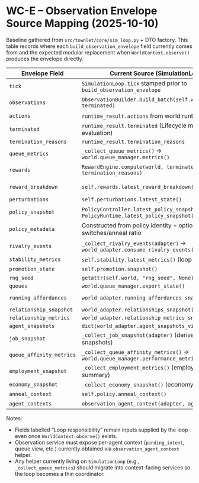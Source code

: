 # WC-E – Observation Envelope Source Mapping (2025-10-10)

Baseline gathered from `src/townlet/core/sim_loop.py` + DTO factory. This table records where each `build_observation_envelope` field currently comes from and the expected modular replacement when `WorldContext.observe()` produces the envelope directly.

| Envelope Field | Current Source (SimulationLoop) | Target Source inside `WorldContext` |
| --- | --- | --- |
| `tick` | `SimulationLoop.tick` stamped prior to `build_observation_envelope` | `WorldContext.state.tick` |
| `observations` | `ObservationBuilder.build_batch(self.world_adapter, terminated)` | Observation service wired to `WorldContext` (builder/view over `WorldState` + DTO agent contexts) |
| `actions` | `runtime_result.actions` from world runtime tick | `WorldContext.tick` return payload |
| `terminated` | `runtime_result.terminated` (Lifecycle manager evaluation) | `WorldContext.tick` (already computing via lifecycle service) |
| `termination_reasons` | `runtime_result.termination_reasons` | `WorldContext.tick` |
| `queue_metrics` | `_collect_queue_metrics()` → `world.queue_manager.metrics()` | Direct call on `WorldContext.queue_manager.metrics()` |
| `rewards` | `RewardEngine.compute(world, terminated, termination_reasons)` | Remains loop concern (policy reward engine) – pass in when requesting envelope |
| `reward_breakdown` | `self.rewards.latest_reward_breakdown()` | Loop-supplied until rewards move into modular service |
| `perturbations` | `self.perturbations.latest_state()` | `WorldContext.perturbation_service.latest_state()` |
| `policy_snapshot` | `PolicyController.latest_policy_snapshot()` / `PolicyRuntime.latest_policy_snapshot()` | Loop/policy responsibility (context consumes as input) |
| `policy_metadata` | Constructed from policy identity + option switches/anneal ratio | Loop responsibility (no world dependency) |
| `rivalry_events` | `_collect_rivalry_events(adapter)` → `world_adapter.consume_rivalry_events()` | `WorldContext.relationships` / ledger provides events via dispatcher |
| `stability_metrics` | `self.stability.latest_metrics()` (loop-owned) | Loop responsibility |
| `promotion_state` | `self.promotion.snapshot()` | Loop responsibility |
| `rng_seed` | `getattr(self.world, "rng_seed", None)` | `WorldContext.state.rng_seed` |
| `queues` | `world.queue_manager.export_state()` | `WorldContext.queue_manager.export_state()` |
| `running_affordances` | `world_adapter.running_affordances_snapshot()` | `WorldContext.affordance_service.runtime_snapshot()` (or similar helper) |
| `relationship_snapshot` | `world_adapter.relationships_snapshot()` | `WorldContext.relationships.snapshot()` |
| `relationship_metrics` | `world_adapter.relationship_metrics_snapshot()` | `WorldContext.relationships.metrics_snapshot()` |
| `agent_snapshots` | `dict(world_adapter.agent_snapshots_view())` | `WorldContext.state.agent_snapshots_view()` |
| `job_snapshot` | `_collect_job_snapshot(adapter)` (derives from agent snapshots) | Helper inside context using employment runtime/service |
| `queue_affinity_metrics` | `_collect_queue_affinity_metrics()` → `world.queue_manager.performance_metrics()` | `WorldContext.queue_manager.performance_metrics()` |
| `employment_snapshot` | `_collect_employment_metrics()` (employment service summary) | `WorldContext.employment_service.snapshot()` |
| `economy_snapshot` | `_collect_economy_snapshot()` (economy service state) | `WorldContext.economy_service.snapshot()` |
| `anneal_context` | `self.policy.anneal_context()` | Loop responsibility (policy-specific) |
| `agent_contexts` | `observation_agent_context(adapter, agent)` | Observation service / DTO builder inside context |

Notes:
- Fields labelled “Loop responsibility” remain inputs supplied by the loop even once `WorldContext.observe()` exists.
- Observation service must expose per-agent context (`pending_intent`, queue view, etc.) currently obtained via `observation_agent_context` helper.
- Any helper currently living on `SimulationLoop` (e.g., `_collect_queue_metrics`) should migrate into context-facing services so the loop becomes a thin coordinator.
